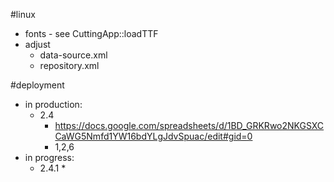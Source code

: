 #linux
* fonts - see CuttingApp::loadTTF
* adjust
  * data-source.xml
  * repository.xml

#deployment
* in production: 
  * 2.4
    * https://docs.google.com/spreadsheets/d/1BD_GRKRwo2NKGSXCCaWG5Nmfd1YW16bdYLgJdvSpuac/edit#gid=0
    * 1,2,6
* in progress:
  * 2.4.1
    * 
